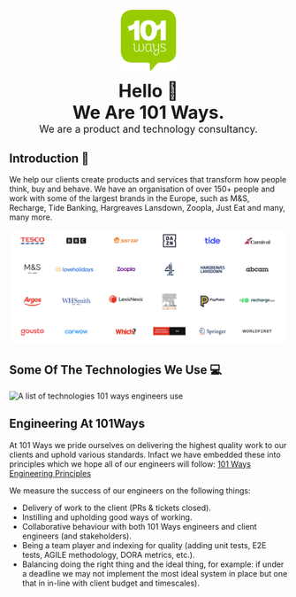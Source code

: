 <div align="center" style="padding-top:30px;">

<img src="./pictures/101-logo.png" alt="101 Ways Banner" width="100px" />

<span style="font-size: 32px; font-weight: bold;">Hello 👋</span><br/>
<span style="font-size: 32px; font-weight: bold;">We Are 101 Ways.</span><br/>
<span style="font-size: 18px; font-weight: normal;">We are a product and technology consultancy.</span>
</div>


## Introduction 🤝

We help our clients create products and services that transform how people think, buy and behave. We have an organisation of over 150+ people and work with some of the largest brands in the Europe, such as M&S, Recharge, Tide Banking, Hargreaves Lansdown, Zoopla, Just Eat and many, many more.

<img alt="The 101 Ways Clients" src="./pictures/101-clients.png" />

## Some Of The Technologies We Use 💻
<img alt="A list of technologies 101 ways engineers use" src="https://skillicons.dev/icons?i=git,aws,cpp,css,discord,docker,postgres,prisma,pug,dynamodb,express,figma,firebase,redis,github,html,java,js,linux,md,materialui,nginx,mongodb,mysql,nextjs,nodejs,postman,py,react,redux,tailwind,ts,vscode,kubernetes,dotnet,vue,azure,gitlab" />

## Engineering At 101Ways
At 101 Ways we pride ourselves on delivering the highest quality work to our clients and uphold various standards. Infact we have embedded these into principles which we hope all of our engineers will follow:
[101 Ways Engineering Principles](https://docs.google.com/document/d/1H5n6TvZYD2q_YfN0CfI90tqega_T_KvfN8jZFBAzTNc/edit?usp=sharing)

We measure the success of our engineers on the following things:
- Delivery of work to the client (PRs & tickets closed).
- Instilling and upholding good ways of working.
- Collaborative behaviour with both 101 Ways engineers and client engineers (and stakeholders).
- Being a team player and indexing for quality (adding unit tests, E2E tests, AGILE methodology, DORA metrics, etc.).
- Balancing doing the right thing and the ideal thing, for example: if under a deadline we may not implement the most ideal system in place but one that in in-line with client budget and timescales).
